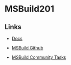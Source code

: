 # MSBuild201

## Links

* [Docs](https://docs.microsoft.com/en-us/visualstudio/msbuild/msbuild)
* [MSBuild Github](https://github.com/Microsoft/msbuild/)

* [MSBuild Community Tasks](https://github.com/loresoft/msbuildtasks)
